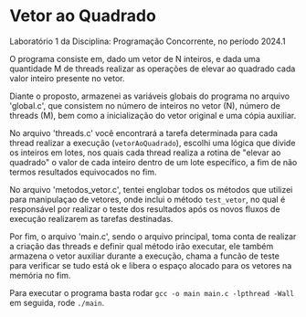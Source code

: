 # Vetor ao Quadrado
Laboratório 1 da Disciplina: Programação Concorrente, no período 2024.1

O programa consiste em, dado um vetor de N inteiros, e dada uma quantidade M de threads
realizar as operações de elevar ao quadrado cada valor inteiro presente no vetor.

Diante o proposto, armazenei as variáveis globais do programa no arquivo 'global.c', que
consistem no número de inteiros no vetor (N), número de threads (M), bem como a inicialização
do vetor original e uma cópia auxiliar. 

No arquivo 'threads.c' você encontrará a tarefa determinada para cada thread realizar a execução (```vetorAoQuadrado```),
escolhi uma lógica que divide os inteiros em lotes, nos quais cada thread realiza a rotina de "elevar ao quadrado"
o valor de cada inteiro dentro de um lote específico, a fim de não termos resultados equivocados no fim.

No arquivo 'metodos_vetor.c', tentei englobar todos os métodos que utilizei para manipulaçao de vetores, onde
inclui o método ```test_vetor```, no qual é responsável por realizar o teste dos resultados após os novos fluxos
de execução realizarem as tarefas destinadas.

Por fim, o arquivo 'main.c', sendo o arquivo principal, toma conta de realizar a criação das threads e definir
qual método irão executar, ele também armazena o vetor auxiliar durante a execução, chama a funcão de teste
para verificar se tudo está ok e libera o espaço alocado para os vetores na memória no fim.

Para executar o programa basta rodar ```gcc -o main main.c -lpthread -Wall```
em seguida, rode ```./main```.

